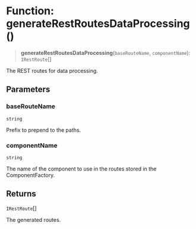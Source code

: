 # Function: generateRestRoutesDataProcessing()

> **generateRestRoutesDataProcessing**(`baseRouteName`, `componentName`): `IRestRoute`[]

The REST routes for data processing.

## Parameters

### baseRouteName

`string`

Prefix to prepend to the paths.

### componentName

`string`

The name of the component to use in the routes stored in the ComponentFactory.

## Returns

`IRestRoute`[]

The generated routes.
